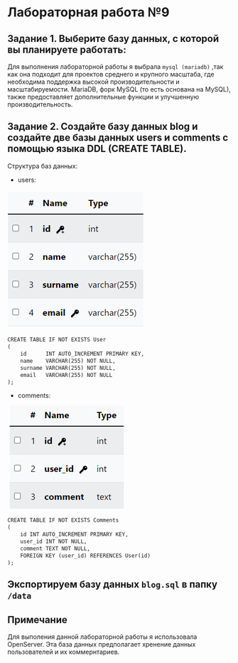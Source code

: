 # Лабораторная работа №9
## Задание 1. Выберите базу данных, с которой вы планируете работать:

Для выполнения лабораторной работы я выбрала `mysql (mariadb)` ,так как она подходит для проектов среднего и крупного масштаба,
где необходима поддержка высокой производительности и
масштабируемости. MariaDB, форк MySQL (то есть основана на MySQL),
также предоставляет дополнительные функции и улучшенную
производительность.

## Задание 2. Создайте базу данных blog и создайте две базы данных users и comments с помощью языка DDL (CREATE TABLE).

Структура баз данных:

* users:

![](./Screenshot%202024-04-04%20135302.png)

```
CREATE TABLE IF NOT EXISTS User
(
    id      INT AUTO_INCREMENT PRIMARY KEY,
    name    VARCHAR(255) NOT NULL,
    surname VARCHAR(255) NOT NULL,
    email   VARCHAR(255) NOT NULL
);
```

* comments:

![](./Screenshot%202024-04-04%20135335.png)

```
CREATE TABLE IF NOT EXISTS Comments
(
    id INT AUTO_INCREMENT PRIMARY KEY,
    user_id INT NOT NULL,
    comment TEXT NOT NULL,
    FOREIGN KEY (user_id) REFERENCES User(id)
);
```

## Экспортируем базу данных `blog.sql` в папку `/data`

## Примечание 

Для выполения данной лабораторной работы я использовала OpenServer. Эта база данных предполагает хренение данных пользователей и их коммернтариев. 